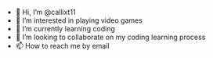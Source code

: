 - 👋 Hi, I’m @callixt11
- 👀 I’m interested in playing video games
- 🌱 I’m currently learning coding
- 💞️ I’m looking to collaborate on my coding learning process
- 📫 How to reach me by email

<!---
callixt11/callixt11 is a ✨ special ✨ repository because its `README.md` (this file) appears on your GitHub profile.
You can click the Preview link to take a look at your changes.
--->
